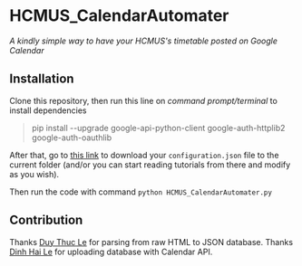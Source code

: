 # HCMUS_CalendarAutomater
*A kindly simple way to have your HCMUS's timetable posted on Google Calendar*

## Installation

Clone this repository, then run this line on *command prompt/terminal* to install dependencies

>pip install --upgrade google-api-python-client google-auth-httplib2 google-auth-oauthlib

After that, go to [this link](https://developers.google.com/calendar/quickstart/python) to download your `configuration.json` file to the current folder (and/or you can start reading tutorials from there and modify as you wish).

Then run the code with command `python HCMUS_CalendarAutomater.py` 

## Contribution

Thanks [Duy Thuc Le](https://github.com/leduykhongngu) for parsing from raw HTML to JSON database.
Thanks [Dinh Hai Le](https://github.com/pythagore1123) for uploading database with Calendar API.
